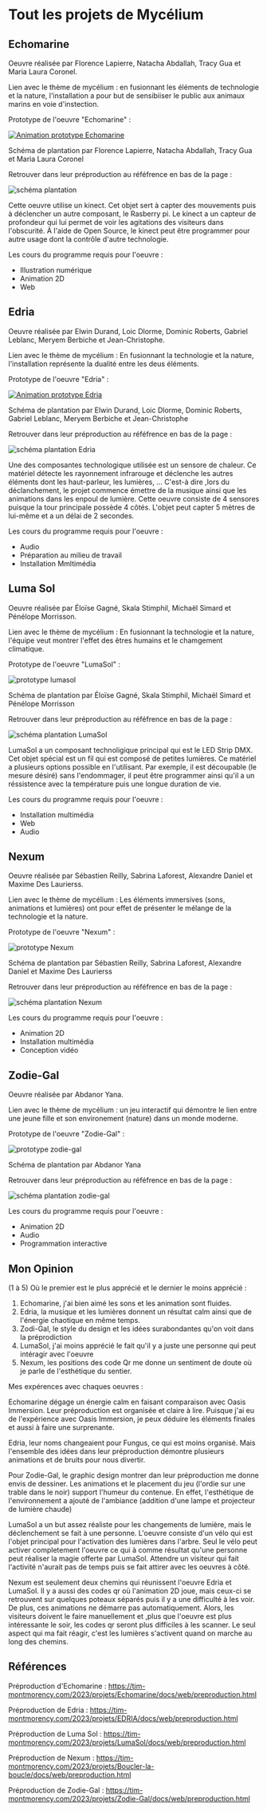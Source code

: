# Tout les projets de Mycélium

## Echomarine

Oeuvre réalisée par Florence Lapierre, Natacha Abdallah, Tracy Gua et Maria Laura Coronel.

Lien avec le thème de mycélium : en fusionnant les éléments de technologie et la nature, l'installation a pour but de sensibiiser le public aux animaux marins
en voie d'instection.

Prototype de l'oeuvre "Echomarine" :

[![Animation prototype Echomarine](https://i9.ytimg.com/vi/kGjfmbS7kY4/mq2.jpg?sqp=CITd2KAG-oaymwEoCMACELQB8quKqQMcGADwAQH4AbYIgAKAD4oCDAgAEAEYKSA8KH8wDw==&rs=AOn4CLAYtauvpo10pDJH-EgdB5QT5RfO_w)](https://youtube.com/shorts/kGjfmbS7kY4?feature=share)

Schéma de plantation par Florence Lapierre, Natacha Abdallah, Tracy Gua et Maria Laura Coronel

Retrouver dans leur préproduction au réféfrence en bas de la page :

![schéma plantation](https://user-images.githubusercontent.com/90852900/216374037-8080de26-ad2f-4eeb-83c4-d4192a348956.png)

Cette oeuvre utilise un kinect. Cet objet sert à capter des mouvements puis à déclencher un autre composant, le Rasberry pi. Le kinect a un capteur de profondeur qui lui permet de voir les agitations des visiteurs dans l'obscurité. À l'aide de Open Source, le kinect peut être programmer pour autre usage dont la contrôle d'autre technologie.

Les cours du programme requis pour l'oeuvre :
- Illustration numérique
- Animation 2D
- Web

## Edria

Oeuvre réalisée par Elwin Durand, Loic Dlorme, Dominic Roberts, Gabriel Leblanc, Meryem Berbiche et Jean-Christophe.

Lien avec le thème de mycélium : En fusionnant la technologie et la nature, l'installation représente la dualité entre les deus éléments. 

Prototype de l'oeuvre "Edria" :

[![Animation prototype Edria](https://i9.ytimg.com/vi/xjFtlaNWrlU/mq2.jpg?sqp=CITd2KAG-oaymwEoCMACELQB8quKqQMcGADwAQH4AbYIgAKAD4oCDAgAEAEYNiA5KH8wDw==&rs=AOn4CLCqJk3ncsxFAqpiTKWrFvoEiHdmDA)]( https://www.youtube.com/shorts/xjFtlaNWrlU)

Schéma de plantation par Elwin Durand, Loic Dlorme, Dominic Roberts, Gabriel Leblanc, Meryem Berbiche et Jean-Christophe

Retrouver dans leur préproduction au réféfrence en bas de la page :

![schéma plantation Edria](https://tim-montmorency.com/2023/projets/EDRIA/docs/preproduction/medias/plan_direction_capteur.png)

Une des composantes technologique utilisée est un sensore de chaleur. Ce matériel détecte les rayonnement infrarouge et déclenche les autres éléments dont les haut-parleur, les lumières, ... C'est-à dire ,lors du déclanchement, le projet commence émettre de la musique ainsi que les animations dans les enpoul de lumière. Cette oeuvre consiste de 4 sensores puisque la tour principale possède 4 côtés. L'objet peut capter 5 mètres de lui-même et a un délai de 2 secondes.

Les cours du programme requis pour l'oeuvre :

- Audio
- Préparation au milieu de travail
- Installation Mmltimédia

## Luma Sol

Oeuvre réalisée par Éloïse Gagné, Skala Stimphil, Michaël Simard et Pénélope Morrisson.

Lien avec le thème de mycélium : En fusionnant la technologie et la nature, l'équipe veut montrer l'effet des êtres humains et le chamgement climatique.

Prototype de l'oeuvre "LumaSol" :

![prototype lumasol](https://github.com/KristyMoussally/H23_TIM_documentation/blob/main/Mycelium/media/prototype_lumasol.jpg?raw=true)

Schéma de plantation par Éloïse Gagné, Skala Stimphil, Michaël Simard et Pénélope Morrisson

Retrouver dans leur préproduction au réféfrence en bas de la page :

![schéma plantation LumaSol](https://user-images.githubusercontent.com/78884924/216165162-092f1422-7864-483e-8bc3-b1ad0243268e.png)

LumaSol a un composant technoligique principal qui est le LED Strip DMX. Cet objet spécial est un fil qui est composé de petites lumières. Ce matériel a plusieurs options possible en l'utilisant. Par exemple, il est découpable (le mesure désiré) sans l'endommager, il peut être programmer ainsi qu'il a un réssistence avec la température puis une longue duration de vie.

Les cours du programme requis pour l'oeuvre :
- Installation multimédia
- Web
- Audio

## Nexum

Oeuvre réalisée par Sébastien Reilly, Sabrina Laforest, Alexandre Daniel et Maxime Des Laurierss.

Lien avec le thème de mycélium : Les éléments immersives (sons, animations et lumières) ont pour effet de présenter le mélange de la technologie et la nature.

Prototype de l'oeuvre "Nexum" :

![prototype Nexum](https://user-images.githubusercontent.com/112190488/224383306-92d24548-2831-434e-9f0c-b1c1722defcc.png)

Schéma de plantation par Sébastien Reilly, Sabrina Laforest, Alexandre Daniel et Maxime Des Laurierss

Retrouver dans leur préproduction au réféfrence en bas de la page :

![schéma plantation Nexum](https://tim-montmorency.com/2023/projets/Nexum/docs/preproduction/medias/Passe_lumiere.png)

Les cours du programme requis pour l'oeuvre :
- Animation 2D
- Installation multimédia
- Conception vidéo

## Zodie-Gal

Oeuvre réalisée par Abdanor Yana.

Lien avec le thème de mycélium : un jeu interactif qui démontre le lien entre une jeune fille et son environement (nature) dans un monde moderne.

Prototype de l'oeuvre "Zodie-Gal" :

![prototype zodie-gal](https://github.com/KristyMoussally/H23_TIM_documentation/blob/main/Mycelium/media/prototype_zodie_gal.jpg?raw=true)

Schéma de plantation par Abdanor Yana 

Retrouver dans leur préproduction au réféfrence en bas de la page :

![schéma plantation zodie-gal](https://tim-montmorency.com/2023/projets/Zodie-Gal/docs/preproduction/outsider.png)

Les cours du programme requis pour l'oeuvre :
- Animation 2D
- Audio
- Programmation interactive

## Mon Opinion

(1 à 5) Où le premier est le plus apprécié et le dernier le moins apprécié : 

1. Echomarine, j'ai bien aimé les sons et les animation sont fluides.
2. Edria, la musique et les lumières donnent un résultat calm ainsi que de l'énergie chaotique en même temps.
3. Zodi-Gal, le style du design et les idées surabondantes qu'on voit dans la préprodiction 
4. LumaSol, j'ai moins apprécié le fait qu'il y a juste une personne qui peut intéragir avec l'oeuvre
5. Nexum, les positions des code Qr me donne un sentiment de doute où je parle de l'esthétique du sentier.

Mes expérences avec chaques oeuvres :

Echomarine dégage un énergie calm en faisant comparaison avec Oasis Immersion. Leur préproduction est organisée et claire à lire. Puisque j'ai eu de l'expérience avec Oasis Immersion, je peux déduire les éléments finales et aussi à faire une surprenante.

Edria, leur noms changeaient pour Fungus, ce qui est moins organisé. Mais l'ensemble des idées dans leur préproduction démontre plusieurs animations et de bruits pour nous divertir.

Pour Zodie-Gal, le graphic design montrer dan leur préproduction me donne envis de dessiner. Les animations et le placement du jeu (l'ordie sur une trable dans le noir) support l'humeur du contenue. En effet, l'esthétique de l'environnement a ajouté de l'ambiance (addition d'une lampe et projecteur de lumière chaude) 

LumaSol a un but assez réaliste pour les changements de lumière, mais le déclenchement se fait à une personne. L'oeuvre consiste d'un vélo qui est l'objet principal pour l'activation des lumières dans l'arbre. Seul le vélo peut activer completement l'oeuvre ce qui à comme résultat qu'une personne peut réaliser la magie offerte par LumaSol. Attendre un visiteur qui fait l'activité n'aurait pas de temps puis se fait attirer avec les oeuvres à côté.

Nexum est seulement deux chemins qui réunissent l'oeuvre Edria et LumaSol. Il y a aussi des codes qr où l'animation 2D joue, mais ceux-ci se retrouvent sur quelques poteaux séparés puis il y a une difficulté à les voir. De plus, ces animations ne démarre pas automatiquement. Alors, les visiteurs doivent le faire manuellement et ,plus que l'oeuvre est plus intéressante le soir, les codes qr seront plus difficiles à les scanner. Le seul aspect qui ma fait réagir, c'est les lumières s'activent quand on marche au long des chemins.

## Références

Préproduction d'Echomarine : https://tim-montmorency.com/2023/projets/Echomarine/docs/web/preproduction.html

Préproduction de Edria : https://tim-montmorency.com/2023/projets/EDRIA/docs/web/preproduction.html

Préproduction de Luma Sol : https://tim-montmorency.com/2023/projets/LumaSol/docs/web/preproduction.html

Préproduction de Nexum : https://tim-montmorency.com/2023/projets/Boucler-la-boucle/docs/web/preproduction.html

Préproduction de Zodie-Gal : https://tim-montmorency.com/2023/projets/Zodie-Gal/docs/web/preproduction.html
